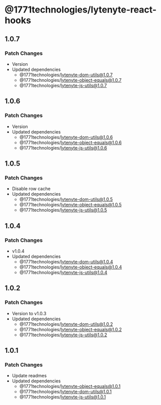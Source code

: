 # @1771technologies/lytenyte-react-hooks

## 1.0.7

### Patch Changes

- Version
- Updated dependencies
  - @1771technologies/lytenyte-dom-utils@1.0.7
  - @1771technologies/lytenyte-object-equals@1.0.7
  - @1771technologies/lytenyte-js-utils@1.0.7

## 1.0.6

### Patch Changes

- Version
- Updated dependencies
  - @1771technologies/lytenyte-dom-utils@1.0.6
  - @1771technologies/lytenyte-object-equals@1.0.6
  - @1771technologies/lytenyte-js-utils@1.0.6

## 1.0.5

### Patch Changes

- Disable row cache
- Updated dependencies
  - @1771technologies/lytenyte-dom-utils@1.0.5
  - @1771technologies/lytenyte-object-equals@1.0.5
  - @1771technologies/lytenyte-js-utils@1.0.5

## 1.0.4

### Patch Changes

- v1.0.4
- Updated dependencies
  - @1771technologies/lytenyte-dom-utils@1.0.4
  - @1771technologies/lytenyte-object-equals@1.0.4
  - @1771technologies/lytenyte-js-utils@1.0.4

## 1.0.2

### Patch Changes

- Version to v1.0.3
- Updated dependencies
  - @1771technologies/lytenyte-dom-utils@1.0.2
  - @1771technologies/lytenyte-object-equals@1.0.2
  - @1771technologies/lytenyte-js-utils@1.0.2

## 1.0.1

### Patch Changes

- Update readmes
- Updated dependencies
  - @1771technologies/lytenyte-object-equals@1.0.1
  - @1771technologies/lytenyte-dom-utils@1.0.1
  - @1771technologies/lytenyte-js-utils@1.0.1
